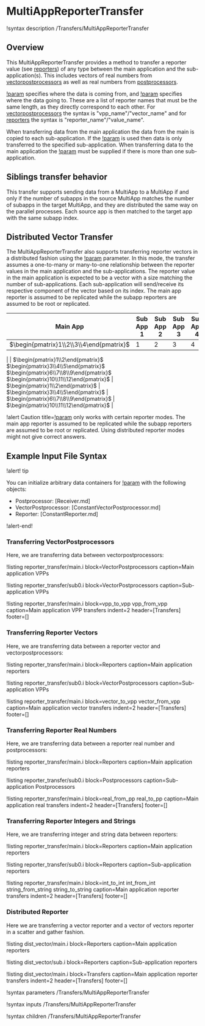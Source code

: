 # MultiAppReporterTransfer

!syntax description /Transfers/MultiAppReporterTransfer

## Overview

This MultiAppReporterTransfer provides a method to transfer a reporter value (see [reporters](/Reporters/index.md)) of any type between the main application and the sub-application(s).  This includes vectors of real numbers from [vectorpostprocessors](/VectorPostprocessors/index.md) as well as real numbers from [postprocessors](/Postprocessors/index.md).

[!param](/Transfers/MultiAppReporterTransfer/from_reporters) specifies where the data is coming from, and [!param](/Transfers/MultiAppReporterTransfer/to_reporters) specifies where the data going to. These are a list of reporter names that must be the same length, as they directly correspond to each other. For [vectorpostprocessors](/VectorPostprocessors/index.md) the syntax is "vpp_name"/"vector_name" and for [reporters](/Reporters/index.md) the syntax is "reporter_name"/"value_name".

When transferring data from the main application the data from the main is copied to each sub-application. If the [!param](/Transfers/MultiAppReporterTransfer/subapp_index) is used then data is only transferred to the specified sub-application. When transferring data to the main application the [!param](/Transfers/MultiAppReporterTransfer/subapp_index) must be supplied if there is more than one sub-application.

## Siblings transfer behavior

This transfer supports sending data from a MultiApp to a MultiApp if and only if the number of subapps
in the source MultiApp matches the number of subapps in the target MultiApp, and they are distributed
the same way on the parallel processes. Each source app is then matched to the target app with the same
subapp index.

## Distributed Vector Transfer

The MultiAppReporterTransfer also supports transferring reporter vectors in a distributed fashion using the [!param](/Transfers/MultiAppReporterTransfer/distribute_reporter_vector) parameter.
In this mode, the transfer assumes a one-to-many or many-to-one relationship
between the reporter values in the main application and the sub-applications.
The reporter value in the main application is expected to be a vector with a
size matching the number of sub-applications. Each sub-application will
send/receive its respective component of the vector based on its index. The main
app reporter is assumed to be replicated while the subapp reporters are assumed
to be root or replicated.

| Main App | Sub App 1 | Sub App 2 | Sub App 3 | Sub App 4 |
|---|---|---|---|---|
| $\begin{pmatrix}1\\2\\3\\4\end{pmatrix}$ | 1 | 2 | 3 | 4 |
|
| $\begin{pmatrix}1\\2\end{pmatrix}$ $\begin{pmatrix}3\\4\\5\end{pmatrix}$ $\begin{pmatrix}6\\7\\8\\9\end{pmatrix}$ $\begin{pmatrix}10\\11\\12\end{pmatrix}$ | $\begin{pmatrix}1\\2\end{pmatrix}$ | $\begin{pmatrix}3\\4\\5\end{pmatrix}$ | $\begin{pmatrix}6\\7\\8\\9\end{pmatrix}$ | $\begin{pmatrix}10\\11\\12\end{pmatrix}$ |

!alert Caution title=[!param](/Transfers/MultiAppReporterTransfer/distribute_reporter_vector) only works with certain reporter modes.
The main
app reporter is assumed to be replicated while the subapp reporters are assumed
to be root or replicated. Using distributed reporter modes might not give correct answers.

## Example Input File Syntax

!alert! tip

You can initialize arbitrary data containers for [!param](/Transfers/MultiAppReporterTransfer/to_reporters) with the following objects:

- Postprocessor: [Receiver.md]
- VectorPostprocessor: [ConstantVectorPostprocessor.md]
- Reporter: [ConstantReporter.md]

!alert-end!

### Transferring VectorPostprocessors

Here, we are transferring data between vectorpostprocessors:

!listing reporter_transfer/main.i block=VectorPostprocessors caption=Main application VPPs

!listing reporter_transfer/sub0.i block=VectorPostprocessors caption=Sub-application VPPs

!listing reporter_transfer/main.i block=vpp_to_vpp vpp_from_vpp caption=Main application VPP transfers
   indent=2 header=[Transfers] footer=[]

### Transferring Reporter Vectors

Here, we are transferring data between a reporter vector and vectorpostprocessors:

!listing reporter_transfer/main.i block=Reporters caption=Main application reporters

!listing reporter_transfer/sub0.i block=VectorPostprocessors caption=Sub-application VPPs

!listing reporter_transfer/main.i block=vector_to_vpp vector_from_vpp caption=Main application vector transfers
   indent=2 header=[Transfers] footer=[]

### Transferring Reporter Real Numbers

Here, we are transferring data between a reporter real number and postprocessors:

!listing reporter_transfer/main.i block=Reporters caption=Main application reporters

!listing reporter_transfer/sub0.i block=Postprocessors caption=Sub-application Postprocessors

!listing reporter_transfer/main.i block=real_from_pp real_to_pp caption=Main application real transfers
   indent=2 header=[Transfers] footer=[]

### Transferring Reporter Integers and Strings

Here, we are transferring integer and string data between reporters:

!listing reporter_transfer/main.i block=Reporters caption=Main application reporters

!listing reporter_transfer/sub0.i block=Reporters caption=Sub-application reporters

!listing reporter_transfer/main.i block=int_to_int int_from_int string_from_string string_to_string caption=Main application reporter transfers
   indent=2 header=[Transfers] footer=[]



### Distributed Reporter

Here we are transferring a vector reporter and a vector of vectors reporter in a
scatter and gather fashion.

!listing dist_vector/main.i block=Reporters caption=Main application reporters

!listing dist_vector/sub.i block=Reporters caption=Sub-application reporters

!listing dist_vector/main.i block=Transfers caption=Main application reporter transfers
   indent=2 header=[Transfers] footer=[]

!syntax parameters /Transfers/MultiAppReporterTransfer

!syntax inputs /Transfers/MultiAppReporterTransfer

!syntax children /Transfers/MultiAppReporterTransfer
